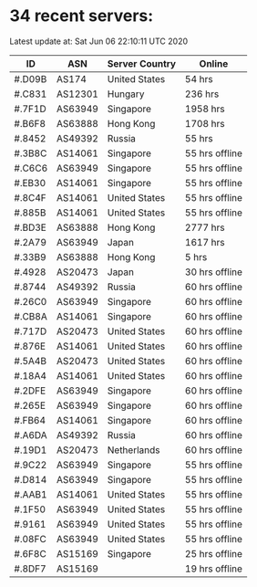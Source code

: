 # 34 recent servers:

Latest update at: Sat Jun 06 22:10:11 UTC 2020

| ID | ASN | Server Country | Online |
| -- | --- | -------------- | ------ |
| #.D09B | AS174 | United States | 54 hrs |
| #.C831 | AS12301 | Hungary | 236 hrs |
| #.7F1D | AS63949 | Singapore | 1958 hrs |
| #.B6F8 | AS63888 | Hong Kong | 1708 hrs |
| #.8452 | AS49392 | Russia | 55 hrs |
| #.3B8C | AS14061 | Singapore | 55 hrs offline |
| #.C6C6 | AS63949 | Singapore | 55 hrs offline |
| #.EB30 | AS14061 | Singapore | 55 hrs offline |
| #.8C4F | AS14061 | United States | 55 hrs offline |
| #.885B | AS14061 | United States | 55 hrs offline |
| #.BD3E | AS63888 | Hong Kong | 2777 hrs |
| #.2A79 | AS63949 | Japan | 1617 hrs |
| #.33B9 | AS63888 | Hong Kong | 5 hrs |
| #.4928 | AS20473 | Japan | 30 hrs offline |
| #.8744 | AS49392 | Russia | 60 hrs offline |
| #.26C0 | AS63949 | Singapore | 60 hrs offline |
| #.CB8A | AS14061 | Singapore | 60 hrs offline |
| #.717D | AS20473 | United States | 60 hrs offline |
| #.876E | AS14061 | United States | 60 hrs offline |
| #.5A4B | AS20473 | United States | 60 hrs offline |
| #.18A4 | AS14061 | United States | 60 hrs offline |
| #.2DFE | AS63949 | Singapore | 60 hrs offline |
| #.265E | AS63949 | Singapore | 60 hrs offline |
| #.FB64 | AS14061 | Singapore | 60 hrs offline |
| #.A6DA | AS49392 | Russia | 60 hrs offline |
| #.19D1 | AS20473 | Netherlands | 60 hrs offline |
| #.9C22 | AS63949 | Singapore | 55 hrs offline |
| #.D814 | AS63949 | Singapore | 55 hrs offline |
| #.AAB1 | AS14061 | United States | 55 hrs offline |
| #.1F50 | AS63949 | United States | 55 hrs offline |
| #.9161 | AS63949 | United States | 55 hrs offline |
| #.08FC | AS63949 | United States | 55 hrs offline |
| #.6F8C | AS15169 | Singapore | 25 hrs offline |
| #.8DF7 | AS15169 |  | 19 hrs offline |

